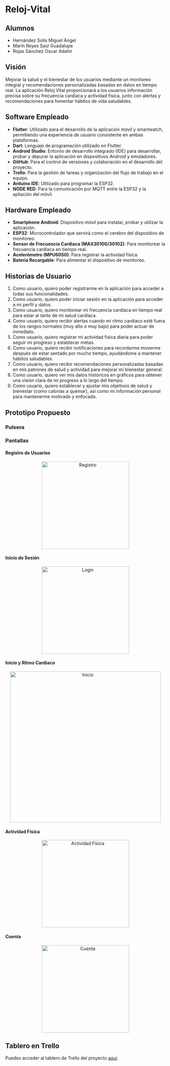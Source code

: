 # Reloj-Vital

## Alumnos
- Hernández Solís Miguel Ángel
- Marín Reyes Saúl Guadalupe
- Rojas Sánchez Oscar Adahir

## Visión
Mejorar la salud y el bienestar de los usuarios mediante un monitoreo integral y recomendaciones personalizadas basadas en datos en tiempo real. La aplicación Reloj Vital proporcionará a los usuarios información precisa sobre su frecuencia cardíaca y actividad física, junto con alertas y recomendaciones para fomentar hábitos de vida saludables.

## Software Empleado
- **Flutter**: Utilizado para el desarrollo de la aplicación móvil y smartwatch, permitiendo una experiencia de usuario consistente en ambas plataformas.
- **Dart**: Lenguaje de programación utilizado en Flutter.
- **Android Studio**: Entorno de desarrollo integrado (IDE) para desarrollar, probar y depurar la aplicación en dispositivos Android y emuladores.
- **GitHub**: Para el control de versiones y colaboración en el desarrollo del proyecto.
- **Trello**: Para la gestión de tareas y organización del flujo de trabajo en el equipo.
- **Arduino IDE**: Utilizado para programar la ESP32.
- **NODE RED**: Para la comunicación por MQTT entre la ESP32 y la apliación del móvil.

## Hardware Empleado
- **Smartphone Android**: Dispositivo móvil para instalar, probar y utilizar la aplicación.
- **ESP32**: Microcontrolador que servirá como el cerebro del dispositivo de monitoreo.
- **Sensor de Frecuencia Cardiaca (MAX30100/30102)**: Para monitorear la frecuencia cardíaca en tiempo real.
- **Acelerómetro (MPU6050)**: Para registrar la actividad física.
- **Batería Recargable**: Para alimentar el dispositivo de monitoreo.

## Historias de Usuario

1. Como usuario, quiero poder registrarme en la aplicación para acceder a todas sus funcionalidades.
2. Como usuario, quiero poder iniciar sesión en la aplicación para acceder a mi perfil y datos.
3. Como usuario, quiero monitorear mi frecuencia cardíaca en tiempo real para estar al tanto de mi salud cardíaca.
4. Como usuario, quiero recibir alertas cuando mi ritmo cardíaco esté fuera de los rangos normales (muy alto o muy bajo) para poder actuar de inmediato.
5. Como usuario, quiero registrar mi actividad física diaria para poder seguir mi progreso y establecer metas.
6. Como usuario, quiero recibir notificaciones para recordarme moverme después de estar sentado por mucho tiempo, ayudándome a mantener hábitos saludables.
7. Como usuario, quiero recibir recomendaciones personalizadas basadas en mis patrones de salud y actividad para mejorar mi bienestar general.
8. Como usuario, quiero ver mis datos históricos en gráficos para obtener una visión clara de mi progreso a lo largo del tiempo.
9. Como usuario, quiero establecer y ajustar mis objetivos de salud y bienestar (como calorías a quemar), así como mi información personal para mantenerme motivado y enfocado.

## Prototipo Propuesto
### Pulsera

### Pantallas
#### Registro de Usuarios
<p align="center">
  <img src="https://github.com/user-attachments/assets/653ec965-eb19-416a-b58b-764724cdfa21" alt="Registro" width="275" style="display: block; margin: 0 auto;">
</p>

#### Inicio de Sesión
<p align="center">
  <img src="https://github.com/user-attachments/assets/dd3d42ea-1f30-40d4-b2bc-f61ac3d0a87f" alt="Login" width="275" style="display: block; margin: 0 auto;">
</p>

#### Inicio y Ritmo Cardiaco
<p align="center">
  <img src="https://github.com/user-attachments/assets/ba464eef-0282-4baf-a100-6430ba54e0fe" alt="Inicio" width="475" style="display: block; margin: 0 auto;">
</p>

#### Actividad Física
<p align="center">
  <img src="https://github.com/user-attachments/assets/2579cc04-3ce8-4c15-b66c-a0fe1a621a46" alt="Actividad Física" width="275" style="display: block; margin: 0 auto;">
</p>

#### Cuenta
<p align="center">
  <img src="https://github.com/user-attachments/assets/5d83b8f4-96b7-4d2e-96bc-0839667ac8f0" alt="Cuenta" width="275" style="display: block; margin: 0 auto;">
</p>

## Tablero en Trello
Puedes acceder al tablero de Trello del proyecto [aquí](https://trello.com/invite/b/hpRexQgs/ATTIb7adaa5f4b2b22b23f892c7a59e9495d7F344284/reloj-vital).
